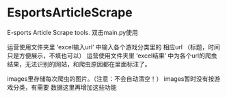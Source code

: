 # EsportsArticleScrape
E-sports Article Scrape tools.
双击main.py使用

运营使用文件夹里 ‘excel输入url’ 中输入各个游戏分类里的 相应url （标题，时间只是方便展示，不填也可以）
运营使用文件夹里 ‘excel结果’ 中为各个url的爬虫结果，无法识别的网站，和爬虫原因都在里面标注了。

images里存储每次爬虫的图片。（注意：不会自动清空！）
images暂时没有按游戏分类，有需要 数据这里再增加这些功能




